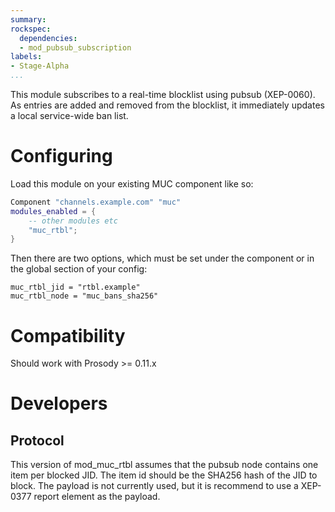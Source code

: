```yaml
---
summary: 
rockspec:
  dependencies:
  - mod_pubsub_subscription
labels:
- Stage-Alpha
...
```


This module subscribes to a real-time blocklist using pubsub (XEP-0060). As
entries are added and removed from the blocklist, it immediately updates a
local service-wide ban list.

# Configuring

Load this module on your existing MUC component like so:

```lua
Component "channels.example.com" "muc"
modules_enabled = {
	-- other modules etc
	"muc_rtbl";
}
```

Then there are two options, which must be set under the component or in the
global section of your config:

```
muc_rtbl_jid = "rtbl.example"
muc_rtbl_node = "muc_bans_sha256"
```

# Compatibility

Should work with Prosody >= 0.11.x

# Developers

## Protocol

This version of mod_muc_rtbl assumes that the pubsub node contains one item
per blocked JID. The item id should be the SHA256 hash of the JID to block.
The payload is not currently used, but it is recommend to use a XEP-0377
report element as the payload.
